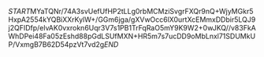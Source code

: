 $START$MYaTQNr/74A3svUefUfHP2tLLg0rbMCMziSvgrFXQr9nQ+WjyMGkr5HxpA2554kYQBiXXrKylW+/GGm6jga/gXVwOcc6lX0urtXcEMmxDDbir5LQJ9j2QFIDfp/elvAK0vxrokn6Uqr3V7s1PB1TrFqRaO5mY9K9W2+0wJKQ//v83FkAWhDPei48Fa05zEshd88pGdLSUfMXN+HR5m7s7ucDD9oMbLnxl71SDUMkUP/VxmgB7B62D54pzVt7vd2g$END$